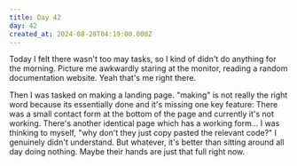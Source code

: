 ```yaml
---
title: Day 42
day: 42
created_at: 2024-08-28T04:19:00.000Z
---
```

Today I felt there wasn't too may tasks, so I kind of didn't do anything for the
morning. Picture me awkwardly staring at the monitor, reading a random documentation
website. Yeah that's me right there.

Then I was tasked on making a landing page. "making" is not really the right
word because its essentially done and it's missing one key feature: There was a
small contact form at the bottom of the page and currently it's not working.
There's another identical page which has a working form... I was thinking to
myself, "why don't they just copy pasted the relevant code?" I genuinely didn't
understand. But whatever, it's better than sitting around all day doing nothing.
Maybe their hands are just that full right now.
